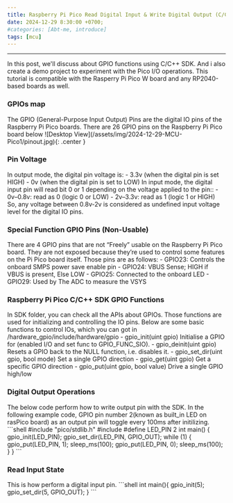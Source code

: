 ```yaml
---
title: Raspberry Pi Pico Read Digital Input & Write Digital Output (C/C++ SDK)
date: 2024-12-29 8:30:00 +0700;
#categories: [Abt-me, introduce]
tags: [mcu]    
---
```


---
In this post, we'll discuss about GPIO functions using C/C++ SDK. And i also create a demo project to experiment with the Pico I/O operations. This tutorial is compatible with the Rasperry Pi Pico W board and any RP2040-based boards as well.
<h3><strong>GPIOs map</strong></h3>
The GPIO (General-Purpose Input Output) Pins are the digital IO pins of the Raspberry Pi Pico boards. There are 26 GPIO pins on the Raspberry Pi Pico board below
![Desktop View](/assets/img/2024-12-29-MCU-Pico1/pinout.jpg){: .center }
<h3><strong>Pin Voltage</strong></h3>
In output mode, the digital pin voltage is:
- 3.3v (when the digital pin is set HIGH)
- 0v (when the digital pin is set to LOW)  
In input mode, the digital input pin will read bit 0 or 1 depending on the voltage applied to the pin::
- 0v–0.8v: read as 0 (logic 0 or LOW)
- 2v–3.3v: read as 1 (logic 1 or HIGH)  
So, any voltage between 0.8v-2v is considered as undefined input voltage level for the digital IO pins. 
<h3><strong>Special Function GPIO Pins (Non-Usable)</strong></h3>
There are 4 GPIO pins that are not “Freely” usable on the Raspberry Pi Pico board. They are not exposed because they’re used to control some features on the Pi Pico board itself. Those pins are as follows:
- GPIO23: Controls the onboard SMPS power save enable pin
- GPIO24: VBUS Sense; HIGH if VBUS is present, Else LOW
- GPIO25: Connected to the onboard LED
- GPIO29: Used by The ADC to measure the VSYS
<h3><strong>Raspberry Pi Pico C/C++ SDK GPIO Functions</strong></h3>
In SDK folder, you can check all the APIs about GPIOs. Those functions are used for initializing and controlling the IO pins. Below are some basic functions to control IOs, which you can got in /hardware_gpio/include/hardware/gpio
- gpio_init(uint gpio)  
    Initialise a GPIO for (enabled I/O and set func to GPIO_FUNC_SIO).  
- gpio_deinit(uint gpio)  
    Resets a GPIO back to the NULL function, i.e. disables it.
- gpio_set_dir(uint gpio, bool mode)  
    Set a single GPIO direction  
- gpio_get(uint gpio)  
    Get a specific GPIO direction  
- gpio_put(uint gpio, bool value)  
    Drive a single GPIO high/low  
<h3><strong>Digital Output Operations</strong></h3>
The below code perform how to write output pin with the SDK. In the following example code, GPIO pin number 2(known as built_in LED on rasPico board) as an output pin will toggle every 100ms after initilizing.
```shell
#include "pico/stdlib.h"
#include <stdio.h>
#define LED_PIN 2
int main()
{
    gpio_init(LED_PIN);
    gpio_set_dir(LED_PIN, GPIO_OUT);
    while (1)
    {
        gpio_put(LED_PIN, 1);
        sleep_ms(100);
        gpio_put(LED_PIN, 0);
        sleep_ms(100);
    }
}
```
<h3><strong>Read Input State</strong></h3>
This is how perform a digital input pin.
```shell
int main(){
    gpio_init(5);
    gpio_set_dir(5, GPIO_OUT);
}
```

